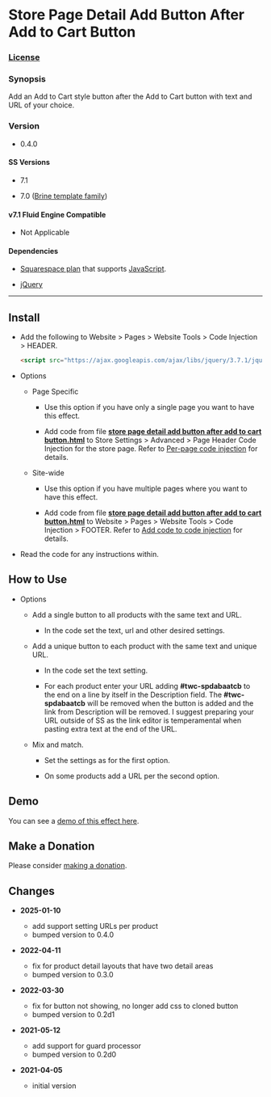 # Store Page Detail Add Button After Add to Cart Button

### [License][1]

### Synopsis

Add an Add to Cart style button after the Add to Cart button with text and URL
of your choice.

### Version

  * 0.4.0

#### SS Versions

  * 7.1
  
  * 7.0 ([Brine template family][2])

#### v7.1 Fluid Engine Compatible

  * Not Applicable

#### Dependencies

  * [Squarespace plan][3] that supports [JavaScript][4].
  
  * [jQuery][5]

---

## Install

* Add the following to Website > Pages > Website Tools > Code Injection >
  HEADER.
  
  ```html
  <script src="https://ajax.googleapis.com/ajax/libs/jquery/3.7.1/jquery.min.js"></script>
  ```
  
* Options

  * Page Specific
  
    * Use this option if you have only a single page you want to have this
      effect.
      
    * Add code from file **[store page detail add button after add to cart
      button.html][6]** to Store Settings > Advanced > Page Header Code
      Injection for the store page. Refer to [Per-page code injection][7] for
      details.
      
  * Site-wide
  
    * Use this option if you have multiple pages where you want to have this
      effect.
      
    * Add code from file **[store page detail add button after add to cart
      button.html][6]** to Website > Pages > Website Tools > Code Injection >
      FOOTER. Refer to [Add code to code injection][8] for details.
      
* Read the code for any instructions within.

## How to Use

* Options

  * Add a single button to all products with the same text and URL.
  
    * In the code set the text, url and other desired settings.
    
  * Add a unique button to each product with the same text and unique URL.
    
    * In the code set the text setting.
    
    * For each product enter your URL adding **#twc-spdabaatcb** to the end on a
      line by itself in the Description field. The **#twc-spdabaatcb** will be
      removed when the button is added and the link from Description will be
      removed. I suggest preparing your URL outside of SS as the link editor is
      temperamental when pasting extra text at the end of the URL.
      
  * Mix and match.
    
    * Set the settings as for the first option.
    
    * On some products add a URL per the second option.

## Demo

You can see a [demo of this effect here][9].

## Make a Donation

Please consider [making a donation][10].

## Changes

* **2025-01-10**

  * add support setting URLs per product
  * bumped version to 0.4.0
  
* **2022-04-11**

  * fix for product detail layouts that have two detail areas
  * bumped version to 0.3.0
  
* **2022-03-30**

  * fix for button not showing, no longer add css to cloned button
  * bumped version to 0.2d1
  
* **2021-05-12**

  * add support for guard processor
  * bumped version to 0.2d0
  
* **2021-04-05**

  * initial version

[1]: https://github.com/tomsWebConsulting/twcsl/blob/main/LICENSE.txt#L1
[2]: https://support.squarespace.com/hc/en-us/articles/212512738-Brine-template-family
[3]: https://www.squarespace.com/pricing
[4]: https://en.wikipedia.org/wiki/JavaScript
[5]: https://jquery.com/
[6]: store%20page%20detail%20add%20button%20after%20add%20to%20cart%20button.html#L1
[7]: https://support.squarespace.com/hc/en-us/articles/205815908-Using-code-injection#toc-per-page-code-injection
[8]: https://support.squarespace.com/hc/en-us/articles/205815908-Using-code-injection#toc-add-code-to-code-injection
[9]: https://toms-web-consulting-demos.squarespace.com/store-page-detail-add-button-after-add-to-cart-button/p/earth-sky-planter?password=twcdemos
[10]: https://github.com/tomsWebConsulting/twcsl#make-a-donation
